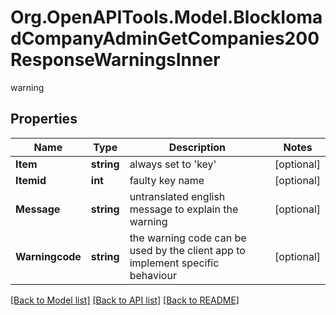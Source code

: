 # Org.OpenAPITools.Model.BlockIomadCompanyAdminGetCompanies200ResponseWarningsInner
warning

## Properties

Name | Type | Description | Notes
------------ | ------------- | ------------- | -------------
**Item** | **string** | always set to &#39;key&#39; | [optional] 
**Itemid** | **int** | faulty key name | [optional] 
**Message** | **string** | untranslated english message to explain the warning | [optional] 
**Warningcode** | **string** | the warning code can be used by the client app to implement specific behaviour | [optional] 

[[Back to Model list]](../README.md#documentation-for-models) [[Back to API list]](../README.md#documentation-for-api-endpoints) [[Back to README]](../README.md)

